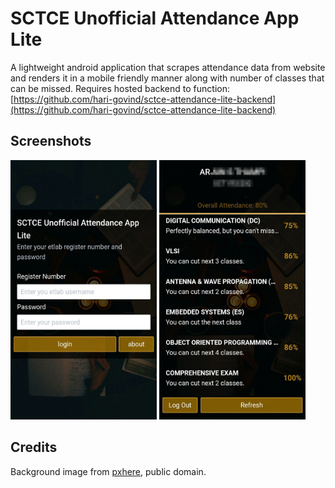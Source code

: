 # SCTCE Unofficial Attendance App Lite
A lightweight android application that scrapes attendance data from website and renders it in a mobile friendly manner along with number of classes that can be missed.
Requires hosted backend to function: [https://github.com/hari-govind/sctce-attendance-lite-backend](https://github.com/hari-govind/sctce-attendance-lite-backend)
## Screenshots

<img src="https://github.com/hari-govind/sctce-attendance-app-lite/blob/master/github_assets/login.jpg" width="234px" height="415px" alt="App login">
<img src="https://github.com/hari-govind/sctce-attendance-app-lite/blob/master/github_assets/attendance_screen.jpg" width="234px" height="415px" alt="App Preview Attendance">

## Credits
Background image from [pxhere](https://pxhere.com/en/photo/1548817), public domain.
